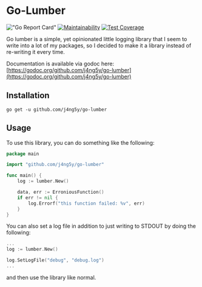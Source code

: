 # Go-Lumber
!["Go Report Card"](https://goreportcard.com/badge/github.com/j4ng5y/go-lumber) [![Maintainability](https://api.codeclimate.com/v1/badges/7ae42c9b94509cb7d551/maintainability)](https://codeclimate.com/github/j4ng5y/go-lumber/maintainability) [![Test Coverage](https://api.codeclimate.com/v1/badges/7ae42c9b94509cb7d551/test_coverage)](https://codeclimate.com/github/j4ng5y/go-lumber/test_coverage)

Go lumber is a simple, yet opinionated little logging library that I seem to write into a lot of my packages, so I decided to make it a library instead of re-writing it every time.

Documentation is available via godoc here: [https://godoc.org/github.com/j4ng5y/go-lumber](https://godoc.org/github.com/j4ng5y/go-lumber)

## Installation

`go get -u github.com/j4ng5y/go-lumber`

## Usage

To use this library, you can do something like the following:

```go
package main

import "github.com/j4ng5y/go-lumber"

func main() {
    log := lumber.New()

    data, err := ErroniousFunction()
    if err != nil {
        log.Errorf("this function failed: %v", err)
    }
}
```

You can also set a log file in addition to just writing to STDOUT by doing the following:

```go
...
log := lumber.New()

log.SetLogFile("debug", "debug.log")
...
```

and then use the library like normal.